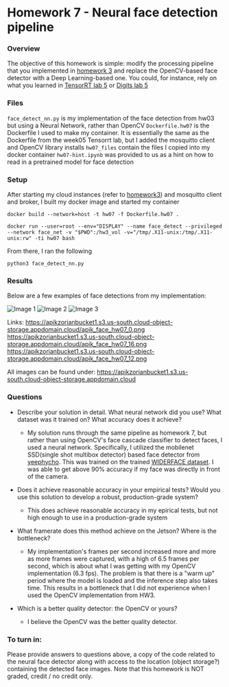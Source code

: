 # Homework 7 - Neural face detection pipeline

### Overview
The objective of this homework is simple: modify the processing pipeline that you implemented in 
[homework 3](https://github.com/MIDS-scaling-up/v2/blob/master/week03/hw/README.md) and replace the OpenCV-based face detector with 
a Deep Learning-based one. You could, for instance, rely on what you learned in 
[TensorRT lab 5](https://github.com/MIDS-scaling-up/v2/blob/master/week05/labs/lab_tensorrt.md) or 
[Digits lab 5](https://github.com/MIDS-scaling-up/v2/blob/master/week05/labs/lab_digits.md)


### Files
`face_detect_nn.py` is my implementation of the face detection from hw03 but using a Neural Network, rather than OpenCV
`Dockerfile.hw07` is the Dockerfile I used to make my container. It is essentially the same as the Dockerfile from the week05 Tensorrt lab, but I added the mosquitto client and OpenCV library installs
`hw07_files` contain the files I copied into my docker container
`hw07-hint.ipynb` was provided to us as a hint on how to read in a pretrained model for face detection

### Setup
After starting my cloud instances (refer to [homework3](https://github.com/apikzorian/v2/tree/master/week03/hw)) and mosquitto client and broker, I built my docker image and started my container

```
docker build --network=host -t hw07 -f Dockerfile.hw07 .

docker run --user=root --env="DISPLAY" --name face_detect --privileged --network face_net -v "$PWD":/hw3_vol -v="/tmp/.X11-unix:/tmp/.X11-unix:rw" -ti hw07 bash
```

From there, I ran the following
```
python3 face_detect_nn.py
```

### Results
Below are a few examples of face detections from my implementation:

![Image 1](https://apikzorianbucket1.s3.us-south.cloud-object-storage.appdomain.cloud/apik_face_hw07_0.png)
![Image 2](https://apikzorianbucket1.s3.us-south.cloud-object-storage.appdomain.cloud/apik_face_hw07_16.png)
![Image 3](https://apikzorianbucket1.s3.us-south.cloud-object-storage.appdomain.cloud/apik_face_hw07_12.png)

Links:
https://apikzorianbucket1.s3.us-south.cloud-object-storage.appdomain.cloud/apik_face_hw07_0.png
https://apikzorianbucket1.s3.us-south.cloud-object-storage.appdomain.cloud/apik_face_hw07_16.png
https://apikzorianbucket1.s3.us-south.cloud-object-storage.appdomain.cloud/apik_face_hw07_12.png

All images can be found under: https://apikzorianbucket1.s3.us-south.cloud-object-storage.appdomain.cloud

### Questions
* Describe your solution in detail.  What neural network did you use? What dataset was it trained on? What accuracy does it achieve?
  - My solution runs through the same pipeline as homework 7, but rather than using OpenCV's face cascade classifier to detect faces, I used a neural network. Specifically, I utilized the mobilenet SSD(single shot multibox detector) based face detector from [yeephycho](https://github.com/yeephycho/tensorflow-face-detection). This was trained on the trained [WIDERFACE dataset](http://mmlab.ie.cuhk.edu.hk/projects/WIDERFace/). I was able to get above 90% accuracy if my face was directly in front of the camera.
  
* Does it achieve reasonable accuracy in your empirical tests? Would you use this solution to develop a robust, production-grade system?
  - This does achieve reasonable accuracy in my epirical tests, but not high enough to use in a production-grade system

* What framerate does this method achieve on the Jetson? Where is the bottleneck?
  - My implementation's frames per second increased more and more as more frames were captured, with a high of 6.5 frames per second, which is about what I was getting with my OpenCV implementation (6.3 fps). The problem is that there is a "warm up" period where the model is loaded and the inference step also takes time. This results in a bottleneck that I did not experience when I used the OpenCV implementation from HW3.

* Which is a better quality detector: the OpenCV or yours?
  - I believe the OpenCV was the better quality detector.

### To turn in:

Please provide answers to questions above, a copy of the code related to the neural face detector along with access to the location (object storage?) containing the detected face images. Note that this homework is NOT graded, credit / no credit only.
